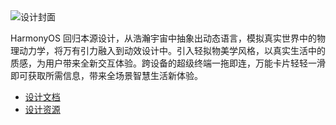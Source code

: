 <!-- HarmonyOS Design -->
<img src="./images/design_logo/harmonyos.webp" class="cover-img-ui" alt="设计封面" />

HarmonyOS 回归本源设计，从浩瀚宇宙中抽象出动态语言，模拟真实世界中的物理动力学，将万有引力融入到动效设计中。引入轻拟物美学风格，以真实生活中的质感，为用户带来全新交互体验。跨设备的超级终端一拖即连，万能卡片轻轻一滑即可获取所需信息，带来全场景智慧生活新体验。

- [设计文档](https://developer.harmonyos.com/cn/design/)
- [设计资源](https://developer.harmonyos.com/cn/design/resource/)
